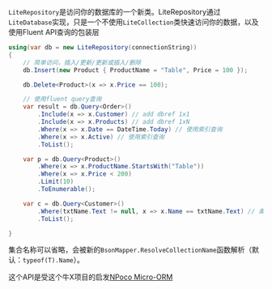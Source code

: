 `LiteRepository`是访问你的数据库的一个新类。LiteRepository通过`LiteDatabase`实现，只是一个不使用`LiteCollection`类快速访问你的数据，以及使用Fluent API查询的包装层

```C#
using(var db = new LiteRepository(connectionString))
{
    // 简单访问，插入/更新/更新或插入/删除
    db.Insert(new Product { ProductName = "Table", Price = 100 });

    db.Delete<Product>(x => x.Price == 100);

    // 使用fluent query查询
    var result = db.Query<Order>()
        .Include(x => x.Customer) // add dbref 1x1
        .Include(x => x.Products) // add dbref 1xN
        .Where(x => x.Date == DateTime.Today) // 使用索引查询
        .Where(x => x.Active) // 使用索引查询
        .ToList();

    var p = db.Query<Product>()
        .Where(x => x.ProductName.StartsWith("Table"))
        .Where(x => x.Price < 200)
        .Limit(10)
        .ToEnumerable();

    var c = db.Query<Customer>()
        .Where(txtName.Text != null, x => x.Name == txtName.Text) // 条件筛选器
        .ToList();

}
```

集合名称可以省略，会被新的`BsonMapper.ResolveCollectionName`函数解析（默认：`typeof(T).Name`）。

这个API是受这个牛X项目的启发[NPoco Micro-ORM](https://github.com/schotime/NPoco)
